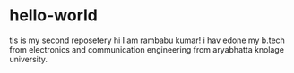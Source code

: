 # hello-world
tis is my second reposetery
hi I am rambabu kumar! i hav edone my b.tech from electronics and communication engineering from aryabhatta knolage university.

